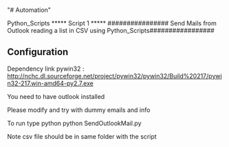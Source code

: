 "# Automation" 



Python_Scripts
***** Script 1 *****
################ Send Mails from Outlook reading a list in CSV using Python_Scripts#################
## Configuration ## 
Dependency link pywin32 : http://nchc.dl.sourceforge.net/project/pywin32/pywin32/Build%20217/pywin32-217.win-amd64-py2.7.exe

You need to have outlook installed 

Please modify and try with dummy emails and info

To run type 
python python SendOutlookMail.py

Note csv file should be in same folder with the script	

